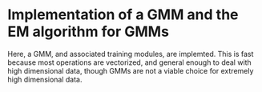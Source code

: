 # Implementation of a GMM and the EM algorithm for GMMs

Here, a GMM, and associated training modules, are implemted. This is fast because most operations are vectorized, and general enough to deal with high dimensional data, though GMMs are not a viable choice for extremely high dimensional data.
